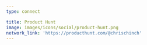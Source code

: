 ```yaml
---
type: connect

title: Product Hunt
image: images/icons/social/product-hunt.png
network_link: 'https://producthunt.com/@chrischinch'
---
```

